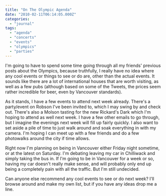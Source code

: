 ```yaml
---
title: "On The Olympic Agenda"
date: "2010-02-11T06:14:05.000Z"
categories: 
  - "journal"
tags: 
  - "agenda"
  - "concerts"
  - "events"
  - "olympics"
  - "parties"
---
```


I'm going to have to spend some time going through all my friends' previous posts about the Olympics, because truthfully, I really have no idea where any cool events or things to see or do are, other than the actual events. It sounds like there are a lot of international houses that are worth visiting, as well as a few pubs (although based on some of the Tweets, the prices seem rather incredible for beer, even by Vancouver standards).

As it stands, I have a few events to attend next week already. There's a party/event on Robson I've been invited to, which I may swing by and check out. There's also a Molson tasting for the new Rickard's Dark which I'm hoping to attend as well next week. I have a few other emails to go through, but I imagine the evenings next week will fill up fairly quickly. I also want to set aside a pile of time to just walk around and soak everything in with my camera. I'm hoping I can meet up with a few friends and do a few photowalks around the city if time allows.

Right now I'm planning on being in Vancouver either Friday night sometime, or at the latest on Saturday. I'm debating leaving my car in Chilliwack and simply taking the bus in. If I'm going to be in Vancouver for a week or so, having my car doesn't really make sense, and will probably only end up being a completely pain with all the traffic. But I'm still undecided.

Can anyone else recommend any cool events to see or do next week? I'll browse around and make my own list, but if you have any ideas drop me a line.
